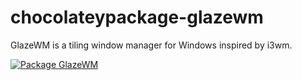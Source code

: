 # chocolateypackage-glazewm
GlazeWM is a tiling window manager for Windows inspired by i3wm.

[![Package GlazeWM](https://github.com/rudesome/chocolateypackage-glazewm/actions/workflows/build.yml/badge.svg)](https://github.com/rudesome/chocolateypackage-glazewm/actions/workflows/build.yml)
